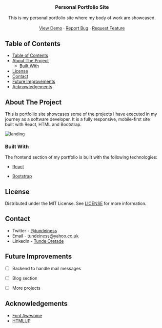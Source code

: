 <br />
  <h3 align="center">Personal Portfolio Site</h3>

  <p align="center">
    This is my personal portfolio site where my body of work are showcased.
    <br />
    <br />
    <a href="https://optimistic-yonath-833a41.netlify.app">View Demo</a>
    ·
    <a href="#">Report Bug</a>
    ·
    <a href="#">Request Feature</a>
  </p>


<!-- TABLE OF CONTENTS -->
## Table of Contents

- [Table of Contents](#table-of-contents)
- [About The Project](#about-the-project)
  - [Built With](#built-with)
- [License](#license)
- [Contact](#contact)
- [Future Improvements](#future-improvements)
- [Acknowledgements](#acknowledgements)



<!-- ABOUT THE PROJECT -->
## About The Project

This is portfoliio site showcases some of the projects I have executed in my journey as a
software developer. It is a fully responsive, mobile-first site built with
React, HTML and Bootstrap.

![landing](https://user-images.githubusercontent.com/25479050/86650012-361f0600-bfda-11ea-9512-4784dfbe1e51.png)

### Built With

The frontend section of my portfolio is built with the following technologies:

- [React](https://reactjs.org/)

- [Bootstrap](bootstrap.com/docs/4.0/)


<!-- LICENSE -->
## License

Distributed under the MIT License. See
[LICENSE](https://opensource.org/licenses/MIT) for more information.

<!-- CONTACT -->
## Contact

- Twitter - [@tundeiness](https://twitter.com/tundeiness)
- Email - [tundeiness@yahoo.co.uk](tundeines@yahoo.co.uk)
- LinkedIn - [Tunde Oretade](https://www.linkedin.com/in/tunde-oretade/)

<!-- Project Link: [https://github.com/your_username/repo_name](https://github.com/your_username/repo_name) -->

## Future Improvements

* [ ] Backend to handle mail messages
* [ ] Blog section
* [ ] More projects


## Acknowledgements

- [Font Awesome](https://fontawesome.com)
- [HTMLUP](https://html5up.net/strata)
